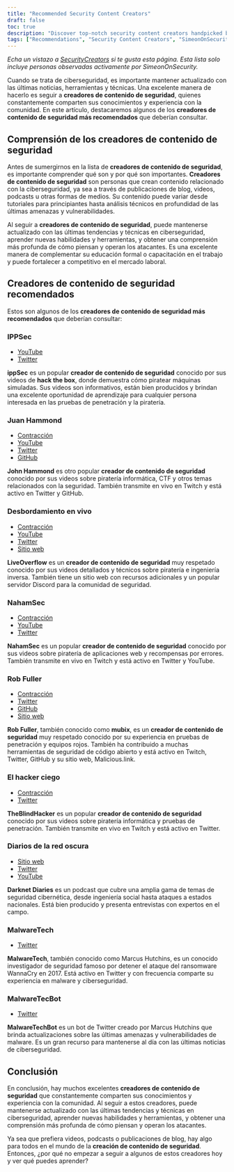 ```yaml
---
title: "Recommended Security Content Creators"
draft: false
toc: true
description: "Discover top-notch security content creators handpicked by SimeonOnSecurity. From ippSec to John Hammond, LiveOverflow, NahamSec, Rob Fuller, and TheBlindHacker, these experts bring you the latest in the field through their various platforms including YouTube, Twitch, Twitter, GitHub, and websites. Stay up-to-date and deepen your knowledge with the best in the industry."
tags: ["Recommendations", "Security Content Creators", "SimeonOnSecurity", "ippSec", "John Hammond", "LiveOverflow", "NahamSec", "Rob Fuller", "TheBlindHacker", "YouTube", "Twitter", "Twitch", "GitHub", "Website"]
---
```


 *Echa un vistazo a [SecurityCreators](https://securitycreators.video/) si te gusta esta página. Esta lista solo incluye personas observadas activamente por SimeonOnSecurity.*  Cuando se trata de ciberseguridad, es importante mantener actualizado con las últimas noticias, herramientas y técnicas. Una excelente manera de hacerlo es seguir a **creadores de contenido de seguridad**, quienes constantemente comparten sus conocimientos y experiencia con la comunidad. En este artículo, destacaremos algunos de los **creadores de contenido de seguridad más recomendados** que deberían consultar.  ## Comprensión de los creadores de contenido de seguridad  Antes de sumergirnos en la lista de **creadores de contenido de seguridad**, es importante comprender qué son y por qué son importantes. **Creadores de contenido de seguridad** son personas que crean contenido relacionado con la ciberseguridad, ya sea a través de publicaciones de blog, videos, podcasts u otras formas de medios. Su contenido puede variar desde tutoriales para principiantes hasta análisis técnicos en profundidad de las últimas amenazas y vulnerabilidades.  Al seguir a **creadores de contenido de seguridad**, puede mantenerse actualizado con las últimas tendencias y técnicas en ciberseguridad, aprender nuevas habilidades y herramientas, y obtener una comprensión más profunda de cómo piensan y operan los atacantes. Es una excelente manera de complementar su educación formal o capacitación en el trabajo y puede fortalecer a competitivo en el mercado laboral.  ## Creadores de contenido de seguridad recomendados  Estos son algunos de los **creadores de contenido de seguridad más recomendados** que deberían consultar:  ### IPPSec  - [YouTube](https://www.youtube.com/channel/UCa6eh7gCkpPo5XXUDfygQQA) - [Twitter](https://twitter.com/ippsec)  **ippSec** es un popular **creador de contenido de seguridad** conocido por sus videos de **hack the box**, donde demuestra cómo piratear máquinas simuladas. Sus videos son informativos, están bien producidos y brindan una excelente oportunidad de aprendizaje para cualquier persona interesada en las pruebas de penetración y la piratería.  ### Juan Hammond  - [Contracción](ttps://twitch.tv/johnhammond010) - [YouTube](https://www.youtube.com/johnhammond010) - [Twitter](https://twitter.com/_johnhammond) - [GitHub](https://github.com/JohnHammond)  **John Hammond** es otro popular **creador de contenido de seguridad** conocido por sus videos sobre piratería informática, CTF y otros temas relacionados con la seguridad. También transmite en vivo en Twitch y está activo en Twitter y GitHub.  ### Desbordamiento en vivo  - [Contracción](https://twitch.tv/LiveOverflow) - [YouTube](https://youtube.com/LiveOverflowCTF) - [Twitter](https://twitter.com/LiveOverflow) - [Sitio web](https://liveoverflow.com)  **LiveOverflow** es un **creador de contenido de seguridad** muy respetado conocido por sus videos detallados y técnicos sobre piratería e ingeniería inversa. También tiene un sitio web con recursos adicionales y un popular servidor Discord para la comunidad de seguridad.  ### NahamSec  - [Contracción](https://twitch.tv/nahamsec) - [YouTube](https://youtube.com/nahamsec) - [Twitter](https://twitter.com/nahamsec)  **NahamSec** es un popular **creador de contenido de seguridad** conocido por sus videos sobre piratería de aplicaciones web y recompensas por errores. También transmite en vivo en Twitch y está activo en Twitter y YouTube.  ### Rob Fuller  - [Contracción](https://twitch.tv/mub1x) - [Twitter](https://twitter.com/mubix) - [GitHub](https://github.com/mubix) - [Sitio web](https://malicious.link)  **Rob Fuller**, también conocido como **mubix**, es un **creador de contenido de seguridad** muy respetado conocido por su experiencia en pruebas de penetración y equipos rojos. También ha contribuido a muchas herramientas de seguridad de código abierto y está activo en Twitch, Twitter, GitHub y su sitio web, Malicious.link.  ### El hacker ciego  - [Contracción](https://twitch.tv/theblindhacker) - [Twitter](https://twitter.com/TheBlindHacker)  **TheBlindHacker** es un popular **creador de contenido de seguridad** conocido por sus videos sobre piratería informática y pruebas de penetración. También transmite en vivo en Twitch y está activo en Twitter.  ### Diarios de la red oscura  - [Sitio web](https://darknetdiaries.com/) - [Twitter](https://twitter.com/darknetdiaries) - [YouTube](https://www.youtube.com/channel/UCJ1Nhu5jIQdQXQAaC2XHqDw)  **Darknet Diaries** es un podcast que cubre una amplia gama de temas de seguridad cibernética, desde ingeniería social hasta ataques a estados nacionales. Está bien producido y presenta entrevistas con expertos en el campo.  ### MalwareTech  - [Twitter](https://twitter.com/MalwareTechBlog)  **MalwareTech**, también conocido como Marcus Hutchins, es un conocido investigador de seguridad famoso por detener el ataque del ransomware WannaCry en 2017. Está activo en Twitter y con frecuencia comparte su experiencia en malware y ciberseguridad.  ### MalwareTecBot  - [Twitter](https://twitter.com/MalwareTechBot)  **MalwareTechBot** es un bot de Twitter creado por Marcus Hutchins que brinda actualizaciones sobre las últimas amenazas y vulnerabilidades de malware. Es un gran recurso para mantenerse al día con las últimas noticias de ciberseguridad.  ## Conclusión  En conclusión, hay muchos excelentes **creadores de contenido de seguridad** que constantemente comparten sus conocimientos y experiencia con la comunidad. Al seguir a estos creadores, puede mantenerse actualizado con las últimas tendencias y técnicas en ciberseguridad, aprender nuevas habilidades y herramientas, y obtener una comprensión más profunda de cómo piensan y operan los atacantes.  Ya sea que prefiera videos, podcasts o publicaciones de blog, hay algo para todos en el mundo de la **creación de contenido de seguridad**. Entonces, ¿por qué no empezar a seguir a algunos de estos creadores hoy y ver qué puedes aprender?    